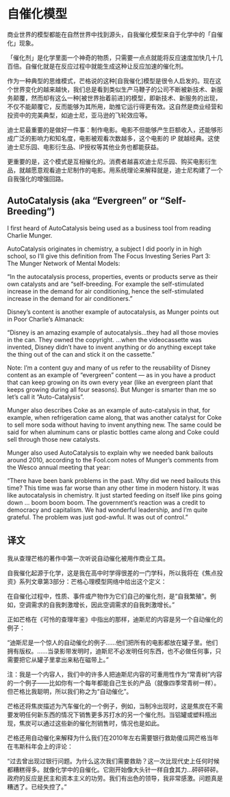 # 自催化模型

商业世界的模型都能在自然世界中找到源头，自我催化模型来自于化学中的「自催化」现象。

「催化剂」是化学里面一个神奇的物质，只需要一点点就能将反应速度加快几十几百倍。自催化就是在反应过程中就能生成这种让反应加速的催化剂。

作为一种典型的思维模式，芒格说的这种[自我催化]模型是很令人启发的。现在这个世界变化的越来越快，我们总是看到类似生产马鞭子的公司不断被新技术、新服务颠覆，然而却有这么一种[被世界抬着前进]的模型，即新技术、新服务的出现，不仅不能颠覆它，反而能够为其所用，助推它运行得更有效。这自然是商业经营和投资中的完美典型，如迪士尼，亚马逊的飞轮效应等。

迪士尼最重要的是做好一件事：制作电影。电影不但能够产生巨额收入，还能够形成广泛的影响力和知名度，电影被观看次数越多，这个电影的 IP 就越经典。这使迪士尼乐园、电影衍生品、IP授权等其他业务也都能获益。

更重要的是，这个模式是互相催化的。消费者越喜欢迪士尼乐园、购买电影衍生品，就越愿意观看迪士尼制作的电影。用系统理论来解释就是，迪士尼构建了一个自我强化的增强回路。

## AutoCatalysis (aka “Evergreen” or “Self-Breeding”)

I first heard of AutoCatalysis being used as a business tool from reading Charlie Munger.

AutoCatalysis originates in chemistry, a subject I did poorly in in high school, so I’ll give this definition from The Focus Investing Series Part 3: The Munger Network of Mental Models:

“In the autocatalysis process, properties, events or products serve as their own catalysts and are “self-breeding. For example the self-stimulated increase in the demand for air conditioning, hence the self-stimulated increase in the demand for air conditioners.”

Disney’s content is another example of autocatalysis, as Munger points out in Poor Charlie’s Almanack:

“Disney is an amazing example of autocatalysis…they had all those movies in the can. They owned the copyright. …when the videocassette was invented, Disney didn’t have to invent anything or do anything except take the thing out of the can and stick it on the cassette.”

Note: I’m a content guy and many of us refer to the reusability of Disney content as an example of “evergreen” content — as in you have a product that can keep growing on its own every year (like an evergreen plant that keeps growing during all four seasons). But Munger is smarter than me so let’s call it “Auto-Catalysis”.

Munger also describes Coke as an example of auto-catalysis in that, for example, when refrigeration came along, that was another catalyst for Coke to sell more soda without having to invent anything new. The same could be said for when aluminum cans or plastic bottles came along and Coke could sell through those new catalysts.

Munger also used AutoCatalysis to explain why we needed bank bailouts around 2010, according to the Fool.com notes of Munger’s comments from the Wesco annual meeting that year:

“There have been bank problems in the past. Why did we need bailouts this time? This time was far worse than any other time in modern history. It was like autocatalysis in chemistry. It just started feeding on itself like pins going down … boom boom boom. The government’s reaction was a credit to democracy and capitalism. We had wonderful leadership, and I’m quite grateful. The problem was just god-awful. It was out of control.”

## 译文

我从查理芒格的著作中第一次听说自动催化被用作商业工具。

自我催化起源于化学，这是我在高中时学得很差的一门学科，所以我将在《焦点投资》系列文章第3部分：芒格心理模型网络中给出这个定义：

在自催化过程中，性质、事件或产物作为它们自己的催化剂，是“自我繁殖”。例如，空调需求的自我刺激增长，因此空调需求的自我刺激增长。”

正如芒格在《可怜的查理年鉴》中指出的那样，迪斯尼的内容是另一个自动催化的例子：

“迪斯尼是一个惊人的自动催化的例子……他们把所有的电影都放在罐子里。他们拥有版权。……当录影带发明时，迪斯尼不必发明任何东西，也不必做任何事，只需要把它从罐子里拿出来粘在磁带上。”

注：我是一个内容人，我们中的许多人把迪斯尼内容的可重用性作为“常青树”内容的一个例子——比如你有一个每年都能自己生长的产品（就像四季常青树一样）。但芒格比我聪明，所以我们称之为“自动催化”。

芒格还将焦炭描述为汽车催化的一个例子，例如，当制冷出现时，这是焦炭在不需要发明任何新东西的情况下销售更多苏打水的另一个催化剂。当铝罐或塑料瓶出现，焦炭可以通过这些新的催化剂销售时，情况也是如此。

芒格还用自动催化来解释为什么我们在2010年左右需要银行救助傻瓜网芒格当年在韦斯科年会上的评论：

“过去曾出现过银行问题。为什么这次我们需要救助？这一次比现代史上任何时候都糟糕得多。就像化学中的自催化。它刚开始像大头针一样自食其力…砰砰砰砰。政府的反应是民主和资本主义的功劳。我们有出色的领导，我非常感激。问题真是糟透了。已经失控了。”
